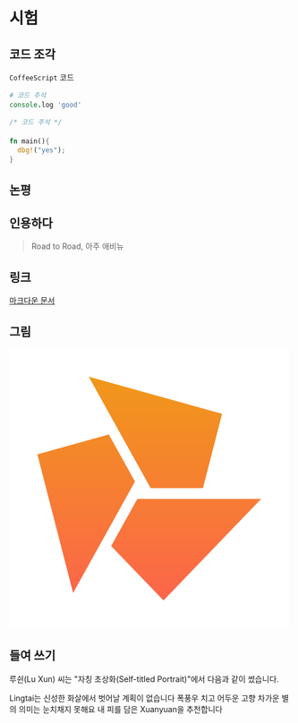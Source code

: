 [마크다운 전역 주석]:#

# 시험

## 코드 조각

`CoffeeScript` 코드

```coffee
# 코드 주석
console.log 'good'


```

```rust
/* 코드 주석 */

fn main(){
  dbg!("yes");
}
```

## 논평

<!-- HTML 注释 --> 

<!-- 多行注释 --> 

## 인용하다

> Road to Road, 아주 애비뉴

## 링크

[마크다운 문서](https://github.com/xxai-art/xxai-art-md)

## 그림

![xxAI.Art 브랜드 아이덴티티](https://raw.githubusercontent.com/xxai-art/web/main/file/svg/logo.svg)

## 들여 쓰기

루쉰(Lu Xun) 씨는 "자칭 초상화(Self-titled Portrait)"에서 다음과 같이 썼습니다.

  Lingtai는 신성한 화살에서 벗어날 계획이 없습니다
  폭풍우 치고 어두운 고향
  차가운 별의 의미는 눈치채지 못해요
  내 피를 담은 Xuanyuan을 추천합니다


